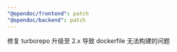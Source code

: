 ```yaml
---
"@opendoc/frontend": patch
"@opendoc/backend": patch
---
```


修复 turborepo 升级至 2.x 导致 dockerfile 无法构建的问题
